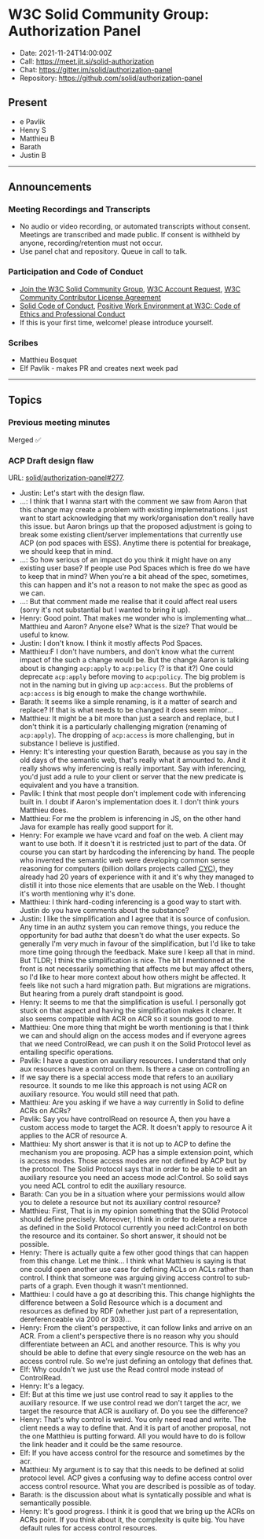 # W3C Solid Community Group: Authorization Panel

* Date: 2021-11-24T14:00:00Z
* Call: https://meet.jit.si/solid-authorization
* Chat: https://gitter.im/solid/authorization-panel
* Repository: https://github.com/solid/authorization-panel

## Present
* e Pavlik
* Henry S
* Matthieu B
* Barath
* Justin B

---

## Announcements

### Meeting Recordings and Transcripts
* No audio or video recording, or automated transcripts without consent. Meetings are transcribed and made public. If consent is withheld by anyone, recording/retention must not occur.
* Use panel chat and repository. Queue in call to talk.


### Participation and Code of Conduct
* [Join the W3C Solid Community Group](https://www.w3.org/community/solid/join), [W3C Account Request](http://www.w3.org/accounts/request), [W3C Community Contributor License Agreement](https://www.w3.org/community/about/agreements/cla/)
* [Solid Code of Conduct](https://github.com/solid/process/blob/master/code-of-conduct.md), [Positive Work Environment at W3C: Code of Ethics and Professional Conduct](https://www.w3.org/Consortium/cepc/)
* If this is your first time, welcome! please introduce yourself.


### Scribes
* Matthieu Bosquet
* Elf Pavlik - makes PR and creates next week pad

---

## Topics

### Previous meeting minutes

Merged :white_check_mark: 

### ACP Draft design flaw

URL: [solid/authorization-panel#277](https://github.com/solid/authorization-panel/issues/277).

* Justin: Let's start with the design flaw.
* ...:  I think that I wanna start with the comment we saw from Aaron that this change may create a problem with existing implemetnations. I just want to start acknowledging that my work/organisation don't really have this issue. but Aaron brings up that the proposed adjustment is going to break some existing client/server implementations that currently use ACP (on pod spaces with ESS). Anytime there is potential for breakage, we should keep that in mind.
* ...: So how serious of an impact do you think it might have on any existing user base? If people use Pod Spaces which is free do we have to keep that in mind? When you're a bit ahead of the spec, sometimes, this can happen and it's not a reason to not make the spec as good as we can.
* ...: But that comment made me realise that it could affect real users (sorry it's not substantial but I wanted to bring it up).
* Henry: Good point. That makes me wonder who is implementing what... Matthieu and Aaron? Anyone else? What is the size? That would be useful to know.
* Justin: I don't know. I think it mostly affects Pod Spaces.
* Matthieu:F I don't have numbers, and don't know what the current impact of the such a change would be. But the change Aaron is talking about is changing `acp:apply` to `acp:policy` (? is that it?) One could deprecate `acp:apply` before moving to `acp:policy`. The big problem is not in the naming but in giving up `acp:access`. But the problems of `acp:access` is big enough to make the change worthwhile.
* Barath: It seems like a simple renaming, is it a matter of search and replace? If that is what needs to be changed it does seem minor...
* Matthieu: It might be a bit more than just a search and replace, but I don't think it is a particularly challenging migration (renaming of `acp:apply`). The dropping of `acp:access` is more challenging, but in substance I believe is justified.
* Henry: It's interesting your question Barath, because as you say in the old days of the semantic web, that's really what it amounted to. And it really shows why inferencing is really important. Say with inferencing, you'd just add a rule to your client or server that the new predicate is equivalent and you have a transition.
* Pavlik: I think that most people don't implement code with inferencing built in. I doubt if Aaron's implementation does it. I don't think yours Matthieu does.
* Matthieu: For me the problem is inferencing in JS, on the other hand Java for example has really good support for it.
* Henry: For example we have vcard and foaf on the web. A client may want to use both. If it doesn't it is restricted just to part of the data. Of course you can start by hardcoding the inferencing by hand. The people who invented the semantic web  were developing common sense reasoning for computers (billion dollars projects called [CYC](https://en.wikipedia.org/wiki/Cyc)), they already had 20 years of experience with it and it's why they managed to distill it into those nice elements that are usable on the Web. I thought it's worth mentioning why it's done.
* Matthieu: I think hard-coding inferencing is a good way to start with. Justin do you have comments about the substance?
* Justin: I like the simplification and I agree that it is source of confusion. Any time in an authz system you can remove things, you reduce the opportunity for bad authz that doesn't do what the user expects. So generally I'm very much in favour of the simplification, but I'd like to take more time going through the feedback. Make sure I keep all that in mind. But TLDR; I think the simplification is nice. The bit I mentionned at the front is not necessarily something that affects me but may affect others, so I'd like to hear more context about how others might be affected. It feels like not such a hard migration path. But migrations are migrations. But hearing from a purely draft standpoint is good.
* Henry: It seems to me that the simplification is useful. I personally got stuck on that aspect and having the simplification makes it clearer. It also seems compatible with ACR on ACR so it sounds good to me.
* Matthieu: One more thing that might be worth mentioning is that I think we can and should align on the access modes and if everyone agrees that we need ControlRead, we can push it on the Solid Protocol level as entailing specific operations.
* Pavlik: I have a question on auxiliary resources. I understand that only aux resources have a control on them. Is there a case on controlling an 
* If we say there is a special access mode that refers to an auxiliary resource. It sounds to me like this approach is not using ACR on auxiliary resource. You would still need that path.
* Matthieu: Are you asking if we have a way currently in Solid to define ACRs on ACRs?
* Pavlik: Say you have controlRead on resource A, then you have a custom access mode to target the ACR. It doesn't apply to resource A it applies to the ACR of resource A.
* Matthieu: My short answer is that it is not up to ACP to define the mechanism you are proposing. ACP has a simple extension point, which is access modes. Those access modes are not defined by ACP but by the protocol.  The Solid Protocol says that in order to be able to edit an auxiliary resource you need an access mode acl:Control. So solid says you need ACL control to edit the auxiliary resource.
* Barath: Can you be in a situation where your permissions would allow you to delete a resource but not its auxiliary control resource?
* Matthieu: First, That is in my opinion something that the SOlid Protocol should define precisely. Moreover, I think in order to delete a resource as defined in the Solid Protocol currently you need acl:Control on both the resource and its container. So short answer, it should not be possible.
* Henry: There is actually quite a few other good things that can happen from this change. Let me think... I think what Matthieu is saying is that one could open another use case for defining ACLs on ACLs rather than control. I think that someone was arguing giving access control to sub-parts of a graph. Even though it wasn't mentionned.
* Matthieu: I could have a go at describing this. This change highlights the difference between a Solid Resource which is a document and resources as defined by RDF (whether just part of a representation, dereferenceable via 200 or 303)...
* Henry: From the client's perspective, it can follow links and arrive on an ACR. From a client's perspective there is no reason why you should differentiate between an ACL and another resource. This is why you should be able to define that every single resource on the web has an access control rule. So we're just defining an ontology that defines that.
* Elf: Why couldn't we just use the Read control mode instead of ControlRead.
* Henry: It's a legacy.
* Elf: But at this time we just use control read to say it applies to the auxiliary resource. If we use control read we don't target the acr, we target the resource that ACR is auxiliary of. Do you see the difference?
* Henry: That's why control is weird. You only need read and write. The client needs a way to define that. And it is part of another proposal, not the one Matthieu is putting forward. All you would have to do is follow the link header and it could be the same resource.
* Elf: If you have access control for the resource  and sometimes by the acr.
* Matthieu: My argument is to say that this needs to be defined at solid protocol level. ACP gives a confusing way to define access control over access control resource. What you are described is possible as of today.
* Barath: is the discussion about what is syntatically possible and what is semantically possible.
* Henry: It's good progress. I think it is good that we bring up the ACRs on ACRs point. If you think about it, the complexity is quite big. You have default rules for access control resources.


